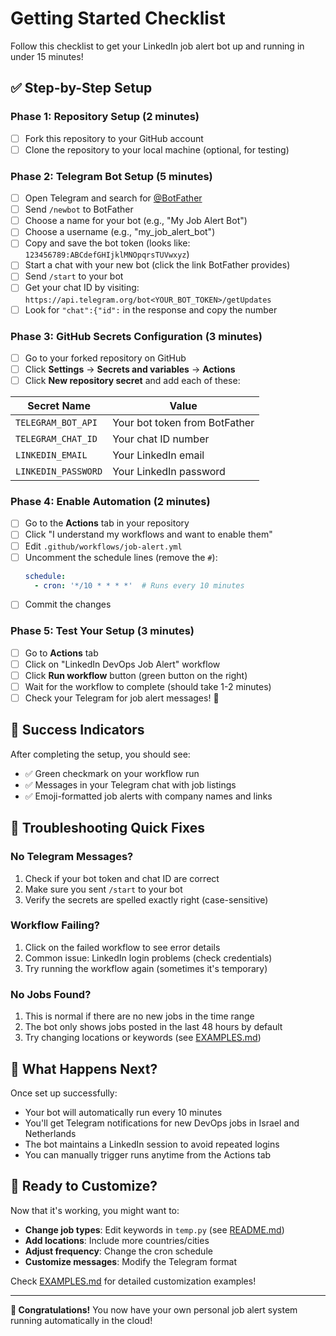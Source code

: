 # Getting Started Checklist

Follow this checklist to get your LinkedIn job alert bot up and running in under 15 minutes!

## ✅ Step-by-Step Setup

### Phase 1: Repository Setup (2 minutes)
- [ ] Fork this repository to your GitHub account
- [ ] Clone the repository to your local machine (optional, for testing)

### Phase 2: Telegram Bot Setup (5 minutes)
- [ ] Open Telegram and search for [@BotFather](https://t.me/botfather)
- [ ] Send `/newbot` to BotFather
- [ ] Choose a name for your bot (e.g., "My Job Alert Bot")
- [ ] Choose a username (e.g., "my_job_alert_bot")
- [ ] Copy and save the bot token (looks like: `123456789:ABCdefGHIjklMNOpqrsTUVwxyz`)
- [ ] Start a chat with your new bot (click the link BotFather provides)
- [ ] Send `/start` to your bot
- [ ] Get your chat ID by visiting: `https://api.telegram.org/bot<YOUR_BOT_TOKEN>/getUpdates`
- [ ] Look for `"chat":{"id":` in the response and copy the number

### Phase 3: GitHub Secrets Configuration (3 minutes)
- [ ] Go to your forked repository on GitHub
- [ ] Click **Settings** → **Secrets and variables** → **Actions**
- [ ] Click **New repository secret** and add each of these:

| Secret Name | Value |
|-------------|--------|
| `TELEGRAM_BOT_API` | Your bot token from BotFather |
| `TELEGRAM_CHAT_ID` | Your chat ID number |
| `LINKEDIN_EMAIL` | Your LinkedIn email |
| `LINKEDIN_PASSWORD` | Your LinkedIn password |

### Phase 4: Enable Automation (2 minutes)
- [ ] Go to the **Actions** tab in your repository
- [ ] Click "I understand my workflows and want to enable them"
- [ ] Edit `.github/workflows/job-alert.yml`
- [ ] Uncomment the schedule lines (remove the `#`):
  ```yaml
  schedule:
    - cron: '*/10 * * * *'  # Runs every 10 minutes
  ```
- [ ] Commit the changes

### Phase 5: Test Your Setup (3 minutes)
- [ ] Go to **Actions** tab
- [ ] Click on "LinkedIn DevOps Job Alert" workflow
- [ ] Click **Run workflow** button (green button on the right)
- [ ] Wait for the workflow to complete (should take 1-2 minutes)
- [ ] Check your Telegram for job alert messages! 🎉

## 🎯 Success Indicators

After completing the setup, you should see:
- ✅ Green checkmark on your workflow run
- ✅ Messages in your Telegram chat with job listings
- ✅ Emoji-formatted job alerts with company names and links

## 🚨 Troubleshooting Quick Fixes

### No Telegram Messages?
1. Check if your bot token and chat ID are correct
2. Make sure you sent `/start` to your bot
3. Verify the secrets are spelled exactly right (case-sensitive)

### Workflow Failing?
1. Click on the failed workflow to see error details
2. Common issue: LinkedIn login problems (check credentials)
3. Try running the workflow again (sometimes it's temporary)

### No Jobs Found?
1. This is normal if there are no new jobs in the time range
2. The bot only shows jobs posted in the last 48 hours by default
3. Try changing locations or keywords (see [EXAMPLES.md](EXAMPLES.md))

## 🔄 What Happens Next?

Once set up successfully:
- Your bot will automatically run every 10 minutes
- You'll get Telegram notifications for new DevOps jobs in Israel and Netherlands
- The bot maintains a LinkedIn session to avoid repeated logins
- You can manually trigger runs anytime from the Actions tab

## 🎨 Ready to Customize?

Now that it's working, you might want to:
- **Change job types**: Edit keywords in `temp.py` (see [README.md](README.md))
- **Add locations**: Include more countries/cities  
- **Adjust frequency**: Change the cron schedule
- **Customize messages**: Modify the Telegram format

Check [EXAMPLES.md](EXAMPLES.md) for detailed customization examples!

---

**🎉 Congratulations!** You now have your own personal job alert system running automatically in the cloud!